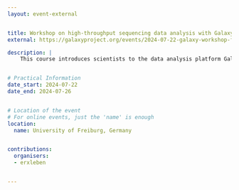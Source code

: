 ```yaml
---
layout: event-external


title: Workshop on high-throughput sequencing data analysis with Galaxy
external: https://galaxyproject.org/events/2024-07-22-galaxy-workshop-freiburg/

description: |
    This course introduces scientists to the data analysis platform Galaxy. The course is a beginner course; there is no requirement of any programming skills.


# Practical Information
date_start: 2024-07-22
date_end: 2024-07-26 


# Location of the event
# For online events, just the 'name' is enough
location:
  name: University of Freiburg, Germany


contributions:
  organisers:
  - erxleben 


---
```


